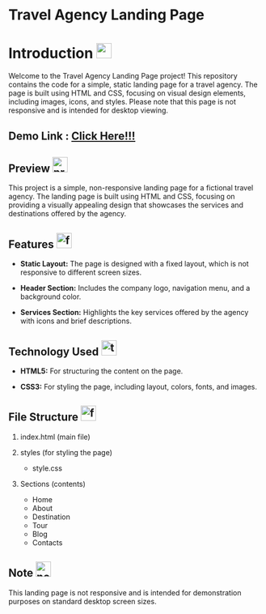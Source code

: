 # Travel Agency Landing Page

# Introduction <img width="30" height="30" src="https://img.icons8.com/emoji/48/waving-hand-emoji.png" alt="waving-hand-emoji"/>

Welcome to the Travel Agency Landing Page project! This repository contains the code for a simple, static landing page for a travel agency. 
The page is built using HTML and CSS, focusing on visual design elements, including images, icons, and styles.
Please note that this page is not responsive and is intended for desktop viewing.

##  Demo Link : [Click Here!!!](https://travelagencylandingpageakk.netlify.app/)  

## Preview <img width="30" height="30" src="https://img.icons8.com/cute-clipart/64/preview-pane.png" alt="preview-pane"/> 


This project is a simple, non-responsive landing page for a fictional travel agency. 
The landing page is built using HTML and CSS, focusing on providing a visually appealing design that showcases the services and destinations offered by the agency.


## Features <img width="30" height="30" src="https://img.icons8.com/arcade/64/automatic.png" alt="feature"/>

- **Static Layout:**  The page is designed with a fixed layout, which is not responsive to different screen sizes. <br>

- **Header Section:** Includes the company logo, navigation menu, and a background color.  <br>

- **Services Section:** Highlights the key services offered by the agency with icons and brief descriptions.  <br>


## Technology Used <img width="30" height="30" src="https://img.icons8.com/clouds/100/technology.png" alt="technology"/>

- **HTML5:** For structuring the content on the page. <br>

- **CSS3:** For styling the page, including layout, colors, fonts, and images. <br>


## File Structure <img width="30" height="30" src="https://img.icons8.com/skeuomorphism/32/folder-invoices.png" alt="folder-invoices"/>

1. index.html (main file) <br>

2. styles (for styling the page)
   - style.css  <br>
   
3. Sections (contents)
   - Home
   - About
   - Destination
   - Tour
   - Blog
   - Contacts

## Note <img width="30" height="30" src="https://img.icons8.com/nolan/64/note.png" alt="note"/>
This landing page is not responsive and is intended for demonstration purposes on standard desktop screen sizes.

